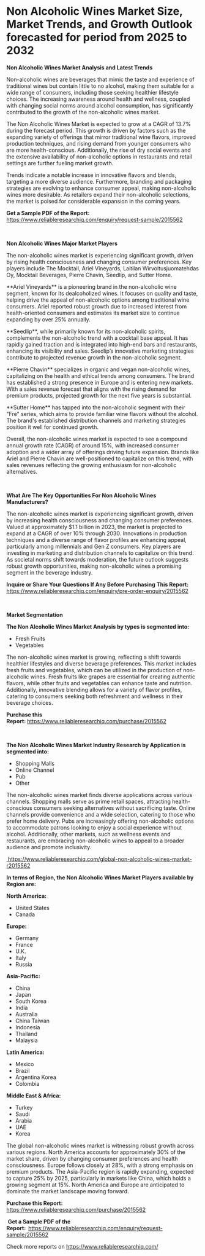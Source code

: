 <p><h1>Non Alcoholic Wines Market Size, Market Trends, and Growth Outlook forecasted for period from 2025 to 2032</h1></p><p><strong>Non Alcoholic Wines Market Analysis and Latest Trends</strong></p>
<p><p>Non-alcoholic wines are beverages that mimic the taste and experience of traditional wines but contain little to no alcohol, making them suitable for a wide range of consumers, including those seeking healthier lifestyle choices. The increasing awareness around health and wellness, coupled with changing social norms around alcohol consumption, has significantly contributed to the growth of the non-alcoholic wines market.</p><p>The Non Alcoholic Wines Market is expected to grow at a CAGR of 13.7% during the forecast period. This growth is driven by factors such as the expanding variety of offerings that mirror traditional wine flavors, improved production techniques, and rising demand from younger consumers who are more health-conscious. Additionally, the rise of dry social events and the extensive availability of non-alcoholic options in restaurants and retail settings are further fueling market growth. </p><p>Trends indicate a notable increase in innovative flavors and blends, targeting a more diverse audience. Furthermore, branding and packaging strategies are evolving to enhance consumer appeal, making non-alcoholic wines more desirable. As retailers expand their non-alcoholic selections, the market is poised for considerable expansion in the coming years.</p></p>
<p><strong>Get a Sample PDF of the Report:&nbsp;</strong> <a href="https://www.reliableresearchiq.com/enquiry/request-sample/2015562?utm_campaign=3503&utm_medium=2&utm_source=Github&utm_content=ia&utm_term=07042025&utm_id=non-alcoholic-wines">https://www.reliableresearchiq.com/enquiry/request-sample/2015562</a></p>
<p>&nbsp;</p>
<p><strong>Non Alcoholic Wines Major Market Players</strong></p>
<p><p>The non-alcoholic wines market is experiencing significant growth, driven by rising health consciousness and changing consumer preferences. Key players include The Mocktail, Ariel Vineyards, Laitilan Wirvoitusjuomatehdas Oy, Mocktail Beverages, Pierre Chavin, Seedlip, and Sutter Home.</p><p>**Ariel Vineyards** is a pioneering brand in the non-alcoholic wine segment, known for its dealcoholized wines. It focuses on quality and taste, helping drive the appeal of non-alcoholic options among traditional wine consumers. Ariel reported robust growth due to increased interest from health-oriented consumers and estimates its market size to continue expanding by over 25% annually.</p><p>**Seedlip**, while primarily known for its non-alcoholic spirits, complements the non-alcoholic trend with a cocktail base appeal. It has rapidly gained traction and is integrated into high-end bars and restaurants, enhancing its visibility and sales. Seedlip’s innovative marketing strategies contribute to projected revenue growth in the non-alcoholic segment.</p><p>**Pierre Chavin** specializes in organic and vegan non-alcoholic wines, capitalizing on the health and ethical trends among consumers. The brand has established a strong presence in Europe and is entering new markets. With a sales revenue forecast that aligns with the rising demand for premium products, projected growth for the next five years is substantial.</p><p>**Sutter Home** has tapped into the non-alcoholic segment with their "Fre" series, which aims to provide familiar wine flavors without the alcohol. The brand's established distribution channels and marketing strategies position it well for continued growth.</p><p>Overall, the non-alcoholic wines market is expected to see a compound annual growth rate (CAGR) of around 15%, with increased consumer adoption and a wider array of offerings driving future expansion. Brands like Ariel and Pierre Chavin are well-positioned to capitalize on this trend, with sales revenues reflecting the growing enthusiasm for non-alcoholic alternatives.</p></p>
<p>&nbsp;</p>
<p><strong>What Are The Key Opportunities For Non Alcoholic Wines Manufacturers?</strong></p>
<p><p>The non-alcoholic wines market is experiencing significant growth, driven by increasing health consciousness and changing consumer preferences. Valued at approximately $1.1 billion in 2023, the market is projected to expand at a CAGR of over 10% through 2030. Innovations in production techniques and a diverse range of flavor profiles are enhancing appeal, particularly among millennials and Gen Z consumers. Key players are investing in marketing and distribution channels to capitalize on this trend. As societal norms shift towards moderation, the future outlook suggests robust growth opportunities, making non-alcoholic wines a promising segment in the beverage industry.</p></p>
<p><strong>Inquire or Share Your Questions If Any Before Purchasing This Report:</strong> <a href="https://www.reliableresearchiq.com/enquiry/pre-order-enquiry/2015562?utm_campaign=3503&utm_medium=2&utm_source=Github&utm_content=ia&utm_term=07042025&utm_id=non-alcoholic-wines">https://www.reliableresearchiq.com/enquiry/pre-order-enquiry/2015562</a></p>
<p>&nbsp;</p>
<p><strong>Market Segmentation</strong></p>
<p><strong>The Non Alcoholic Wines Market Analysis by types is segmented into:</strong></p>
<p><ul><li>Fresh Fruits</li><li>Vegetables</li></ul></p>
<p><p>The non-alcoholic wines market is growing, reflecting a shift towards healthier lifestyles and diverse beverage preferences. This market includes fresh fruits and vegetables, which can be utilized in the production of non-alcoholic wines. Fresh fruits like grapes are essential for creating authentic flavors, while other fruits and vegetables can enhance taste and nutrition. Additionally, innovative blending allows for a variety of flavor profiles, catering to consumers seeking both refreshment and wellness in their beverage choices.</p></p>
<p><strong>Purchase this Report:&nbsp;</strong><a href="https://www.reliableresearchiq.com/purchase/2015562?utm_campaign=3503&utm_medium=2&utm_source=Github&utm_content=ia&utm_term=07042025&utm_id=non-alcoholic-wines">https://www.reliableresearchiq.com/purchase/2015562</a></p>
<p>&nbsp;</p>
<p><strong>The Non Alcoholic Wines Market Industry Research by Application is segmented into:</strong></p>
<p><ul><li>Shopping Malls</li><li>Online Channel</li><li>Pub</li><li>Other</li></ul></p>
<p><p>The non-alcoholic wines market finds diverse applications across various channels. Shopping malls serve as prime retail spaces, attracting health-conscious consumers seeking alternatives without sacrificing taste. Online channels provide convenience and a wide selection, catering to those who prefer home delivery. Pubs are increasingly offering non-alcoholic options to accommodate patrons looking to enjoy a social experience without alcohol. Additionally, other markets, such as wellness events and restaurants, are embracing non-alcoholic wines to appeal to a broader audience and promote inclusivity.</p></p>
<p><a href="https://www.reliableresearchiq.com/global-non-alcoholic-wines-market-r2015562?utm_campaign=3503&utm_medium=2&utm_source=Github&utm_content=ia&utm_term=07042025&utm_id=non-alcoholic-wines">&nbsp;https://www.reliableresearchiq.com/global-non-alcoholic-wines-market-r2015562</a></p>
<p><strong>In terms of Region, the Non Alcoholic Wines Market Players available by Region are:</strong></p>
<p>
    <p> <strong> North America: </strong>
        <ul>
            <li>United States</li>
            <li>Canada</li>
        </ul>
        </p> 
    <p> <strong> Europe: </strong>
        <ul>
            <li>Germany</li>
            <li>France</li>
            <li>U.K.</li>
            <li>Italy</li>
            <li>Russia</li>
        </ul>
        </p> 
    <p> <strong> Asia-Pacific: </strong>
        <ul>
            <li>China</li>
            <li>Japan</li>
            <li>South Korea</li>
            <li>India</li>
            <li>Australia</li>
            <li>China Taiwan</li>
            <li>Indonesia</li>
            <li>Thailand</li>
            <li>Malaysia</li>
        </ul>
        </p> 
    <p> <strong> Latin America: </strong>
        <ul>
            <li>Mexico</li>
            <li>Brazil</li>
            <li>Argentina Korea</li>
            <li>Colombia</li>
        </ul>
        </p> 
    <p> <strong> Middle East & Africa: </strong>
        <ul>
            <li>Turkey</li>
            <li>Saudi</li>
            <li>Arabia</li>
            <li>UAE</li>
            <li>Korea</li>
        </ul>
    </p>
    </p>
<p><p>The global non-alcoholic wines market is witnessing robust growth across various regions. North America accounts for approximately 30% of the market share, driven by changing consumer preferences and health consciousness. Europe follows closely at 28%, with a strong emphasis on premium products. The Asia-Pacific region is rapidly expanding, expected to capture 25% by 2025, particularly in markets like China, which holds a growing segment at 15%. North America and Europe are anticipated to dominate the market landscape moving forward.</p></p>
<p><strong>Purchase this Report: </strong><a href="https://www.reliableresearchiq.com/purchase/2015562?utm_campaign=3503&utm_medium=2&utm_source=Github&utm_content=ia&utm_term=07042025&utm_id=non-alcoholic-wines">https://www.reliableresearchiq.com/purchase/2015562</a></p>
<p>&nbsp;<strong>Get a Sample PDF of the Report:&nbsp;&nbsp;</strong><a href="https://www.reliableresearchiq.com/enquiry/request-sample/2015562?utm_campaign=3503&utm_medium=2&utm_source=Github&utm_content=ia&utm_term=07042025&utm_id=non-alcoholic-wines">https://www.reliableresearchiq.com/enquiry/request-sample/2015562</a></p>
<p><strong></strong></p>
<p>Check more reports on <a href="https://www.reliableresearchiq.com/?utm_campaign=3503&utm_medium=2&utm_source=Github&utm_content=ia&utm_term=07042025&utm_id=non-alcoholic-wines">https://www.reliableresearchiq.com/</a></p>